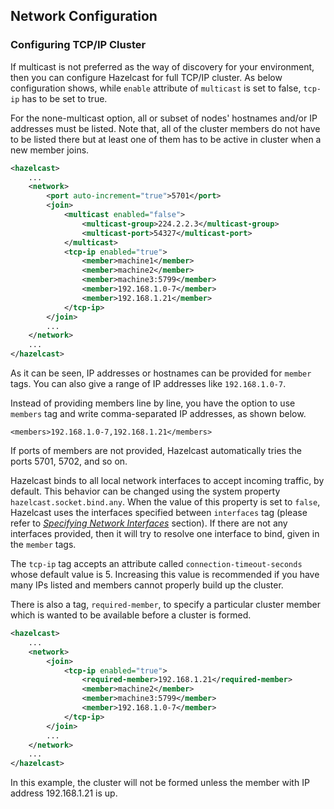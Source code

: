 

## Network Configuration



### Configuring TCP/IP Cluster

If multicast is not preferred as the way of discovery for your environment, then you can configure Hazelcast for full TCP/IP cluster. As below configuration shows, while `enable` attribute of `multicast` is set to false, `tcp-ip` has to be set to true. 

For the none-multicast option, all or subset of nodes' hostnames and/or IP addresses must be listed. Note that, all of the cluster members do not have to be listed there but at least one of them has to be active in cluster when a new member joins. 


```xml
<hazelcast>
    ...
    <network>
        <port auto-increment="true">5701</port>
        <join>
            <multicast enabled="false">
                <multicast-group>224.2.2.3</multicast-group>
                <multicast-port>54327</multicast-port>
            </multicast>
            <tcp-ip enabled="true">
                <member>machine1</member>
                <member>machine2</member>
                <member>machine3:5799</member>
                <member>192.168.1.0-7</member>
                <member>192.168.1.21</member>
            </tcp-ip>
        </join>
        ...
    </network>
    ...
</hazelcast>
```

As it can be seen, IP addresses or hostnames can be provided for `member` tags. You can also give a range of IP addresses like `192.168.1.0-7`.

Instead of providing members line by line, you have the option to use `members` tag and write comma-separated IP addresses, as shown below.

`<members>192.168.1.0-7,192.168.1.21</members>`

If ports of members are not provided, Hazelcast automatically tries the ports 5701, 5702, and so on.

Hazelcast binds to all local network interfaces to accept incoming traffic, by default. This behavior can be changed using the system property `hazelcast.socket.bind.any`. When the value of this property is set to `false`, Hazelcast uses the interfaces specified between `interfaces` tag (please refer to *[Specifying Network Interfaces](#specifying-network-interfaces)* section). If there are not any interfaces provided, then it will try to resolve one interface to bind, given in the `member` tags.

The `tcp-ip` tag accepts an attribute called `connection-timeout-seconds` whose default value is 5. Increasing this value is recommended if you have many IPs listed and members cannot properly build up the cluster.

There is also a tag, `required-member`, to specify a particular cluster member which is wanted to be available before a cluster is formed. 

```xml
<hazelcast>
    ...
    <network>
        <join>
            <tcp-ip enabled="true">
                <required-member>192.168.1.21</required-member>
                <member>machine2</member>
                <member>machine3:5799</member>
                <member>192.168.1.0-7</member>
            </tcp-ip>
        </join>
        ...
    </network>
    ...
</hazelcast>
```

In this example, the cluster will not be formed unless the member with IP address 192.168.1.21 is up.


<br></br>

